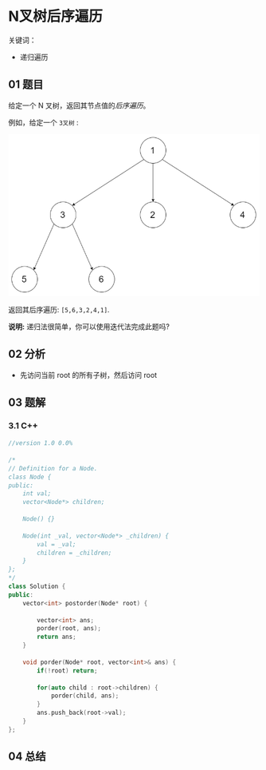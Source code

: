 # N叉树后序遍历
关键词：

- 递归遍历

## 01 题目

给定一个 N 叉树，返回其节点值的*后序遍历*。

例如，给定一个 `3叉树` :

![img](N叉树后序遍历.assets/narytreeexample.png) 

返回其后序遍历: `[5,6,3,2,4,1]`.

**说明:** 递归法很简单，你可以使用迭代法完成此题吗?

## 02 分析

- 先访问当前 root 的所有子树，然后访问 root

## 03 题解

### 3.1 C++

```c++
//version 1.0 0.0%

/*
// Definition for a Node.
class Node {
public:
    int val;
    vector<Node*> children;

    Node() {}

    Node(int _val, vector<Node*> _children) {
        val = _val;
        children = _children;
    }
};
*/
class Solution {
public:
    vector<int> postorder(Node* root) {
        
        vector<int> ans;
        porder(root, ans);
        return ans;
    }
    
    void porder(Node* root, vector<int>& ans) {
        if(!root) return;
        
        for(auto child : root->children) {
            porder(child, ans);
        }
        ans.push_back(root->val);
    }
};
```

## 04 总结


